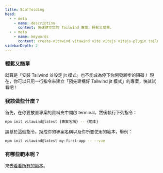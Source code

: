 ```yaml
---
title: Scaffolding
head:
  - - meta
    - name: description
      content: 快速建立您的 Tailwind 專案，輕鬆又簡單。
  - - meta
    - name: keywords
      content: create-vitawind vitawind vite vitejs vitejs-plugin tailwind tailwindcss hmr react create-react-app vuecli vue-cli ng angular
sidebarDepth: 2
---
```


<script setup>
import CreateVitawind from '../.vitepress/components/CreateVitawind.vue'
</script>

<CreateVitawind />

### 輕鬆又簡單
就算是「安裝 Tailwind 並設定 jit 模式」也不能成為停下你開發腳步的阻礙！ 現在，你可以只用一行指令來建立「預先建構好 Tailwind jit 模式」的專案，快試試看吧！

### 我該做些什麼？
首先，在你要放置專案的資料夾中開啟 terminal，然後執行下列指令：

```bash
npm init vitawind@latest {專案名稱} -- {範本}
```

請基於這個指令，換成你的專案名稱以及你所要使用的範本，舉例：

```bash
npm init vitawind@latest my-first-app -- --vue
```

### 有哪些範本呢？
來去[看看所有的範本](./templates)。